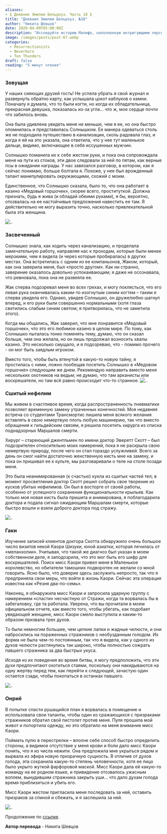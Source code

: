 ```yaml
---
aliases: 
- ⟪ Дневник Эмилии Бельроуз. Часть 10 ⟫
title: "Дневник Эмилии Бельроуз. №10"
author: "Никита Шевцов"
date: 2020-04-09T05:00:00Z
description: "Исследуйте историю Малифо, наполненную интригующими персонажами и неожиданными поворотами. Присоединяйтесь к приключениям, когда главная героиня встречает очаровательную Солнечную зайку, попутчицу с уникальным подходом к моде, и ее компаньона Жака, чье загадочное голубое сияние намекает на скрытое прошлое. Следуйте за их путешествием по канализации Малифо и узнайте секреты, которые они раскрывают по пути. | мистический рассказ"
image: /images/posts/post-67.webp
categories: 
  - Resurrectionists
  - Neverborn
  - Ten Thunders
draft: false
reading: "5 минут чтения"
---
```


### Зовущая

У наших сияющих друзей гость! Не успела убрать я свой журнал и развернуть обратно карту, как услышала цокот каблуков о камни. Поначалу я думала, что то были когти, но когда их обладательница, прекрасная девушка, показалась из-за угла… что ж, мое сердце почти что забилось вновь.

Она была удивлена увидеть меня не меньше, чем я ее, но она быстро опомнилась и представилась Солнышком. Ее манера одеваться столь же не подходила путешествию в канализации, сколь радовала глаз, и когда я ей на это указала, она ответила, что у нее тут маленькое дельце, видимо, включающее в себя иссушенных мужчин.

Солнышко поманила их к себе жестом руки, и пока она сопровождала меня на пути из стоков, эти двое следовали за ней по пятам, как верные псы в ожидании награды. У нас завязался разговор, в котором, как я сейчас понимаю, больше болтала я. Похоже, у нее был врожденный талант манипулировать окружающими, схожий с моим.

Единственное, что Солнышко сказала, было то, что она работает в казино «Медовый горшочек», скорее всего, проституткой. Должна признать, будь я жива (и обладай обеими руками), я бы, вероятно, отозвалась на ее настойчивые предложения навестить ее там. Я действительно не могу выразить точно, насколько привлекательной была эта женщина.

![..](/images/posts/post-64_img1.webp)


### Засвеченный

Солнышко знала, как ходить через канализацию, и проделала замечательную работу, направляя нас к проходам, которые были менее мерзкими, чем я видела (и через которые пробиралась) в других местах. Она встретилась с одним из ее компаньонов, Жаком, который, как она заверила меня, был «просто другом». Как ни странно, заверение оказалось довольно успокаивающим; я даже не осознавала, что ревновала, пока она не развеяла ее.

Жак сперва подозревал меня во всех грехах, и могу поклясться, что его левая рука оканчивалась каким-то изогнутым синим когтем – таким я сперва увидела его. Однако, увидев Солнышко, он дружелюбно шагнул вперед, и его руки были совершенно нормальными (хотя глаза светились слабым синим светом; я притворилась, что не заметила этого).

Когда мы общались, Жак заверил, что мне понравится «Медовый горшочек», что это его любимое казино в целом мире. По тому, как Солнышко пыталась тонко поменять тему, думаю, что он сказал больше, чем она желала, но он лишь продолжал возносить хвалы казино. Это несколько смущало, и я подозреваю, что - помимо прочего - он мог быть заядлым игроком.

Вместо того, чтобы быть втянутой в какую-то новую тайну, я простилась с ними, ложно пообещав посетить Солнышко в «Медовом горшочке» следующим же днем. Рекомендую направить вместо меня нескольких охотников на ведьм; не думаю, что там арканисты или воскрешатели, но там всё равно происходит что-то странное.
![..](/images/posts/post-64_img2.webp)


### Сшитый нефелим

Мы живем в счастливое время, когда распространенность пневматики позволяет временную замену утраченных конечностей. Моя недавняя встреча со студентами Трансмортис лишила меня всякого желания вставлять в свою немертвую плоть любую машинерию, так что вместо обращения к гильдейским связям, я решила посетить хирурга из списка поднадзорных Маршалов смерти.

Хирург – стареющий джентльмен по имени доктор Эверетт Скотт – был подозрителен относительно моих намерений, пока я не раскрыла свою немертвую природу, после чего он стал гораздо услужливей. Всего за день он смог найти достаточно женственную кисть мне на замену, и пока он пришивал ее к культе, мы разговаривали о теле на столе позади меня.

Это была неанимированная (к счастью) кукла из сшитых частей тел; в момент просветления доктор Скотт решил собрать свое творение из кусков убитых нефилимов. Он был в восторге от своей работы, особенно от успешного сохранения функциональности крыльев. Как только моя новая кисть была пришита и анимирована, я поблагодарила доктора и подала сигнал ожидающим Маршалам смерти, которые быстро вошли и взяли доброго доктора под стражу.

![..](/images/posts/post-64_img3.webp)



### Гаки

Изучение записей клиентов доктора Скотта обнаружило очень большое число визитов некой Каори Шизуки, юной азиатки, которая лечилась от «меланхолии». Учитывая, что такой же диагноз был указан в моем собственном деле, я заподозрила, что это мог быть его шифр для воскрешателей. Поиск мисс Каори привел меня в Маленькое королевство, но обитатели тамошних подворотен не желали со мной говорить. Ясно было, что доверие здесь заслужить непросто, так что я предприняла свои меры, что войти в жизнь Каори. Сейчас эта операция известна как «Резня два-по-семь».

Наконец, я обнаружила мисс Каори и запросила ударную группу с намерением «спасти» несчастную от Стражи, когда та ворвалась бы в забегаловку, где та работала. Уверена, что вы прочитали в моем официальном отчете, как вместо того, чтобы убегать, как подобает увядающей женщине, мисс Каори смело выступила и каким-то образом призвала трех духов.

То были немногим большее, чем цепкие лапки и жадные челюсти, и они набросились на пораженных стражников с необузданным голодом. Их форма не была чем-то постоянным, так что я видела, как у одного из духов челюсти растянулись так широко, чтобы полностью сожрать павшего стражника за два быстрых укуса.

Исходя из их поведения во время битвы, я могу предположить, что эти духи предпочитают охотиться стаями, поскольку они накидываются на одну жертву перед тем, как перейти к следующей, зачастую один остается сзади, чтобы покопаться в останках павшего.

![..](/images/posts/post-64_img4.webp)


### Онриё

В попытке спасти рушащийся план я ворвалась в помещение и использовала свои таланты, чтобы один из сражающихся с призраками стражников обратил свой пистолет против меня. Пуля прошила мой живот и попортила одежду, но это обратило на меня внимание мисс Каори.

Поймать пулю в перестрелки – вполне себе способ быстро определить стороны, а видимое отсутствие у меня крови и боли дало мисс Каори понять, что я из числа нежити. Она предложила мне укрыться рядом и вырвала из эфира новую призрачную сущность. В отличие от духов голода, эта сохранила какую-то степень человечности, хотя ее лицо было укрыто жуткой фарфоровой маской. Мисс Каори дала ей какую-то команду на ее родном языке, и привидение отозвалось ужасным воплем, вынудившим стражника закрыть уши… что дало духам голода время приблизиться и убить его.

Мисс Каори жестом пригласила меня последовать за ней, оставить призраков за спиной и сбежать, и я заспешила за ней.

![..](/images/posts/post-64_img5.webp)


Продолжение по [ссылке](http://malifaux.vercel.app/posts/post-65).


**Автор перевода** - Никита Шевцов

